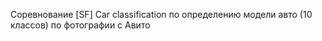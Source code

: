 Соревнование [SF] Car classification по определению модели авто (10 классов) по фотографии с Авито

